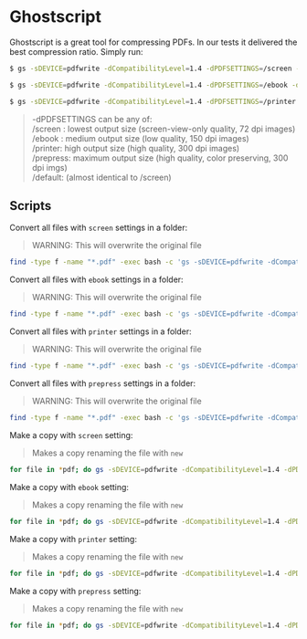 # Ghostscript
Ghostscript is a great tool for compressing PDFs. In our tests it delivered the best compression ratio. Simply run:
```bash
$ gs -sDEVICE=pdfwrite -dCompatibilityLevel=1.4 -dPDFSETTINGS=/screen -dNOPAUSE -dQUIET -dBATCH -sOutputFile=out.pdf in.pdf

$ gs -sDEVICE=pdfwrite -dCompatibilityLevel=1.4 -dPDFSETTINGS=/ebook -dNOPAUSE -dQUIET -dBATCH -sOutputFile=out.pdf in.pdf

$ gs -sDEVICE=pdfwrite -dCompatibilityLevel=1.4 -dPDFSETTINGS=/printer -dNOPAUSE -dQUIET -dBATCH -sOutputFile=out.pdf in.pdf
```

> -dPDFSETTINGS can be any of: \
> /screen : lowest output size (screen-view-only quality, 72 dpi images) \
> /ebook : medium output size (low quality, 150 dpi images) \
> /printer: high output size (high quality, 300 dpi images) \
> /prepress: maximum output size (high quality, color preserving, 300 dpi imgs) \
> /default: (almost identical to /screen)

## Scripts
Convert all files with `screen` settings in a folder:
> WARNING: This will overwrite the original file
```bash
find -type f -name "*.pdf" -exec bash -c 'gs -sDEVICE=pdfwrite -dCompatibilityLevel=1.4 -dPDFSETTINGS=/screen -dNOPAUSE -dBATCH -dQUIET -sOutputFile="new.pdf" "{}"; rm "{}"; mv "new.pdf" "{}";' {} \;
```

Convert all files with `ebook` settings in a folder:
> WARNING: This will overwrite the original file
```bash
find -type f -name "*.pdf" -exec bash -c 'gs -sDEVICE=pdfwrite -dCompatibilityLevel=1.4 -dPDFSETTINGS=/ebook -dNOPAUSE -dBATCH -dQUIET -sOutputFile="new.pdf" "{}"; rm "{}"; mv "new.pdf" "{}";' {} \;
```

Convert all files with `printer` settings in a folder:
> WARNING: This will overwrite the original file
```bash
find -type f -name "*.pdf" -exec bash -c 'gs -sDEVICE=pdfwrite -dCompatibilityLevel=1.4 -dPDFSETTINGS=/printer -dNOPAUSE -dBATCH -dQUIET -sOutputFile="new.pdf" "{}"; rm "{}"; mv "new.pdf" "{}";' {} \;
```

Convert all files with `prepress` settings in a folder:
> WARNING: This will overwrite the original file
```bash
find -type f -name "*.pdf" -exec bash -c 'gs -sDEVICE=pdfwrite -dCompatibilityLevel=1.4 -dPDFSETTINGS=/prepress -dNOPAUSE -dBATCH -dQUIET -sOutputFile="new.pdf" "{}"; rm "{}"; mv "new.pdf" "{}";' {} \;
```

Make a copy with `screen` setting:
> Makes a copy renaming the file with `new`
```bash
for file in *pdf; do gs -sDEVICE=pdfwrite -dCompatibilityLevel=1.4 -dPDFSETTINGS=/screen -dNOPAUSE -dQUIET -dBATCH -sOutputFile="new_${file}" -- "$file"; done
```

Make a copy with `ebook` setting:
> Makes a copy renaming the file with `new`
```bash
for file in *pdf; do gs -sDEVICE=pdfwrite -dCompatibilityLevel=1.4 -dPDFSETTINGS=/ebook -dNOPAUSE -dQUIET -dBATCH -sOutputFile="new_${file}" -- "$file"; done
```

Make a copy with `printer` setting:
> Makes a copy renaming the file with `new`
```bash
for file in *pdf; do gs -sDEVICE=pdfwrite -dCompatibilityLevel=1.4 -dPDFSETTINGS=/printer -dNOPAUSE -dQUIET -dBATCH -sOutputFile="new_${file}" -- "$file"; done
```

Make a copy with `prepress` setting:
> Makes a copy renaming the file with `new`
```bash
for file in *pdf; do gs -sDEVICE=pdfwrite -dCompatibilityLevel=1.4 -dPDFSETTINGS=/prepress -dNOPAUSE -dQUIET -dBATCH -sOutputFile="new_${file}" -- "$file"; done
```